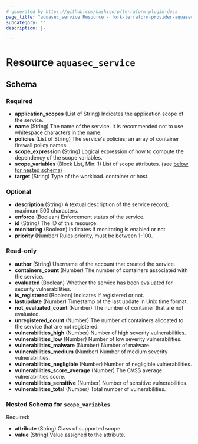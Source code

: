 ```yaml
---
# generated by https://github.com/hashicorp/terraform-plugin-docs
page_title: "aquasec_service Resource - fork-terraform-provider-aquasec"
subcategory: ""
description: |-
  
---
```


# Resource `aquasec_service`





<!-- schema generated by tfplugindocs -->
## Schema

### Required

- **application_scopes** (List of String) Indicates the application scope of the service.
- **name** (String) The name of the service. It is recommended not to use whitespace characters in the name.
- **policies** (List of String) The service's policies; an array of container firewall policy names.
- **scope_expression** (String) Logical expression of how to compute the dependency of the scope variables.
- **scope_variables** (Block List, Min: 1) List of scope attributes. (see [below for nested schema](#nestedblock--scope_variables))
- **target** (String) Type of the workload. container or host.

### Optional

- **description** (String) A textual description of the service record; maximum 500 characters.
- **enforce** (Boolean) Enforcement status of the service.
- **id** (String) The ID of this resource.
- **monitoring** (Boolean) Indicates if monitoring is enabled or not
- **priority** (Number) Rules priority, must be between 1-100.

### Read-only

- **author** (String) Username of the account that created the service.
- **containers_count** (Number) The number of containers associated with the service.
- **evaluated** (Boolean) Whether the service has been evaluated for security vulnerabilities.
- **is_registered** (Boolean) Indicates if registered or not.
- **lastupdate** (Number) Timestamp of the last update in Unix time format.
- **not_evaluated_count** (Number) The number of container that are not evaluated.
- **unregistered_count** (Number) The number of containers allocated to the service that are not registered.
- **vulnerabilities_high** (Number) Number of high severity vulnerabilities.
- **vulnerabilities_low** (Number) Number of low severity vulnerabilities.
- **vulnerabilities_malware** (Number) Number of malware.
- **vulnerabilities_medium** (Number) Number of medium severity vulnerabilities.
- **vulnerabilities_negligible** (Number) Number of negligible vulnerabilities.
- **vulnerabilities_score_average** (Number) The CVSS average vulnerabilities score.
- **vulnerabilities_sensitive** (Number) Number of sensitive vulnerabilities.
- **vulnerabilities_total** (Number) Total number of vulnerabilities.

<a id="nestedblock--scope_variables"></a>
### Nested Schema for `scope_variables`

Required:

- **attribute** (String) Class of supported scope.
- **value** (String) Value assigned to the attribute.


